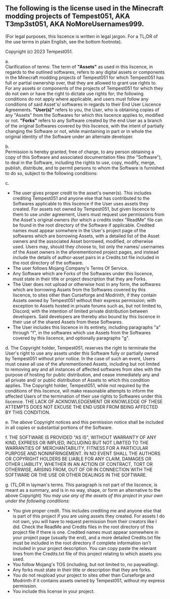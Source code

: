 ## The following is the license used in the Minecraft modding projects of Tempest051, AKA T3mp3st051, AKA NoMoreUsernames999. 

(For legal purposes, this liscence is written in legal jargon. For a TL;DR of the use terms in plain English, see the bottom footnote).

Copyright (c) 2023 Tempest051. 

a.  
Clarification of terms: The term of **"Assets"** as used in this liscence, in regards to the outlined softwares, refers to any digital assets or components in the Minecraft modding projects of Tempest051 for which Tempest051 has full or partial ownership over, that they are allowed to grant use rights to. For any assets or components of the projects of Tempest051 for which they do not own or have the right to dictate use rights for; the following conditions do not apply where applicable, and users must follow any conditions of said Asset's/ softwares in regards to their End User Liscence Agreements. **"User(s)"** refers to you, the User, who is obtaining copies of any "Assets" from the Softwares for which this liscence applies to, modified or not. **"Forks"** refers to any Software created by the end User as a branch of the original Softwares covered by this liscence, with the intent of partially changing the Software or not, while maintaining in part or in whole the original identity of the Software under an alternate developer.  

b.  
Permission is hereby granted, free of charge, to any person obtaining a copy
of this Software and associated documentation files (the "Software"), to deal
in the Software, including the rights
to use, copy, modify, merge, publish, distribute, and to permit persons to whom the Software is
furnished to do so, subject to the following conditions:

c. 
- The user gives proper credit to the asset's owner(s). This includes crediting Tempest051 and anyone else that has contributed to the Softwares applicable to this liscence if the User uses assets they created. For assets not owned by Tempest051, but given liscence to them to use under agreement, Users must request use permissions from the Asset's original owners (for which a credits index "ReadMe" file can be found in the root directory of the Software if applicable. Credited names must appear somwhere in the User's project page of the softwares which are borrowing Assets, with a detailed list of the Asset owners and the associated Asset borrowed, modified, or otherwise used. Users may, should they choose to, list only the names/ usernames of the Asset owners in the aforementioned project pages, and instead include the details of author-asset pairs in a Credits.txt file included in the root directory of the software. 
- The user follows Mojang Company's Terms Of Service. 
- Any Software which are Forks of the Softwares under this liscence, must state in their title or project description that they are Forks. 
- The User does not upload or otherwise host in any form, the softwares which are borrowing Assets from the Softwares covered by this liscence, to sites other than Curseforge and Modrinth, if they contain Assets owned by Tempest051 without their express permission; with exception to Assets hosted in private forums such as, but not limited to, Discord; with the intention of limited private distribution between developers. Said developers are thereby also bound by this liscence in their use of the shared Assets from these Softwares.  
- The User includes this liscence in its entirety, including paragraphs "a" through "f", in the softwares which use Assets from the Softwares covered by this liscence, and optionally paragraphs "g".

d. 
The Copyright holder, Tempest051, reserves the right to terminate the User's right to use any assets under this Software fully or partially owned by Tempest051 without prior notice. In the case of such an event, Users must cease all use of the aforementioned Assets, including but not limited to removing any and all instances of affected softwares from sites with the purpose of hosting for public distribution, and cease immediately any and all private and/ or public distribution of Assets to which this condition applies. The Copyright holder, Tempest051, while not required by the conditions of this liscence, will make reasonable attempts to inform the affected Users of the termination of their use rights to Softwares under this liscence. THE LACK OF ACKNOWLEDGEMENT OR KNOWLEDGE OF THESE ATTEMPTS DOES NOT EXCUSE THE END USER FROM BEING AFFECTED BY THIS CONDITION.  

e. 
The above Copyright notices and this permission notice shall be included in all
copies or substantial portions of the Software.

f. 
THE SOFTWARE IS PROVIDED "AS IS", WITHOUT WARRANTY OF ANY KIND, EXPRESS OR
IMPLIED, INCLUDING BUT NOT LIMITED TO THE WARRANTIES OF MERCHANTABILITY,
FITNESS FOR A PARTICULAR PURPOSE AND NONINFRINGEMENT. IN NO EVENT SHALL THE
AUTHORS OR COPYRIGHT HOLDERS BE LIABLE FOR ANY CLAIM, DAMAGES OR OTHER
LIABILITY, WHETHER IN AN ACTION OF CONTRACT, TORT OR OTHERWISE, ARISING FROM,
OUT OF OR IN CONNECTION WITH THE SOFTWARE OR THE USE OR OTHER DEALINGS IN THE
SOFTWARE.  

g. 
(TL;DR in layman's terms. This paragraph is not part of the liscence, is meant as a summary, and is in no way, shape, or form an alternative to the above Copyright)
*You may use any of the assets of this project in your own under the following conditions:* 

- You give proper credit. This includes crediting me and anyone else that is part of this project if you are using assets they created. For assets I do not own, you will have to request permission from their creators like I did. Check the ReadMe and Credits files in the root directory of this project file if there is one. Credited names must appear somewhere in your project page (usually the end), and a more detailed Credits.txt file must be included in the root directory if complete information isn't included in your project description. You can copy paste the relevant lines from the Credits.txt file of this project relating to which assets you used. 
- You follow Mojang's TOS (including, but not limited to, no paywalling). 
- Any forks must state in their title or description that they are forks.    
- You do not reupload your project to sites other than Curseforge and Modrinth if it contains assets owned by Tempest051, without my express permission. 
- You include this license in your project. 



